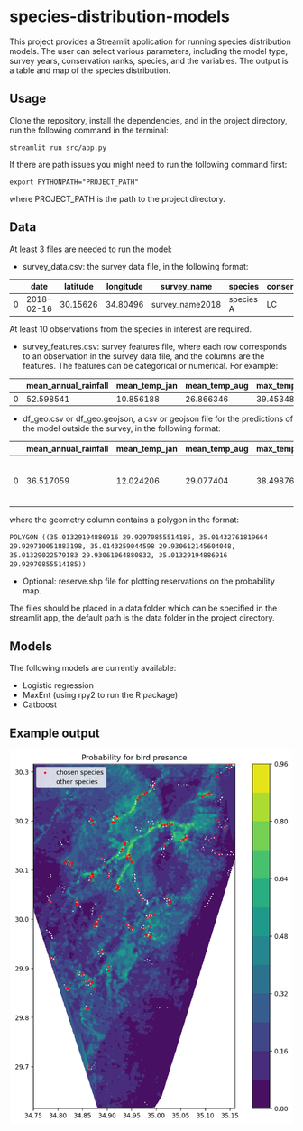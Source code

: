 
# species-distribution-models

This project provides a Streamlit application for running species distribution models. The user can select various parameters, including the model type, survey years, conservation ranks, species, and the variables.
The output is a table and map of the species distribution.


## Usage
Clone the repository, install the dependencies, and in the project directory, run the following command in the terminal:
```
streamlit run src/app.py
```
If there are path issues you might need to run the following command first:

```
export PYTHONPATH="PROJECT_PATH"
```
where PROJECT_PATH is the path to the project directory.


## Data
At least 3 files are needed to run the model:
- survey_data.csv: the survey data file, in the following format:

|   | date       | latitude | longitude | survey_name      | species   | conservation_status | reserve_status       |
|---|------------|----------|-----------|------------------|-----------|---------------------|----------------------|
| 0 | 2018-02-16 | 30.15626 | 34.80496  | survey_name2018  | species A | LC                  | proposed_reservation |


At least 10 observations from the species in interest are required.

- survey_features.csv: survey features file, where each row corresponds to an observation in the survey data file, and the columns are the features. 
The features can be categorical or numerical. For example:

|   | mean_annual_rainfall | mean_temp_jan | mean_temp_aug | max_temp_june | min_temp_jan |
|---|----------------------|---------------|---------------|---------------|--------------|
| 0 | 52.598541            | 10.856188     | 26.866346     | 39.453480     | 3.031685    |


- df_geo.csv or df_geo.geojson, a csv or geojson file for the predictions of the model outside the survey, in the following format:

|   | mean_annual_rainfall | mean_temp_jan | mean_temp_aug | max_temp_june | min_temp_jan | geometry |
|---|----------------------|---------------|---------------|---------------|--------------|----------|
| 0 | 36.517059            | 12.024206     | 29.077404     | 38.498764     | 3.663723    | POLYGON ((35.01329 29.92971, 35.01433 29.92971... |


where the geometry column contains a polygon in the format:

```
POLYGON ((35.01329194886916 29.92970855514185, 35.01432761819664 29.929710051883198, 35.0143259044598 29.930612145604048, 35.01329022579183 29.93061064880832, 35.01329194886916 29.92970855514185))
```

- Optional: reserve.shp file for plotting reservations on the probability map.

The files should be placed in a data folder which can be specified in the streamlit app, the default path is the data folder in the project directory.



## Models
The following models are currently available:
- Logistic regression
- MaxEnt (using rpy2 to run the R package)
- Catboost


## Example output
<p align="center">
  <img src="images/map1.png" width="500">
</p>


            









